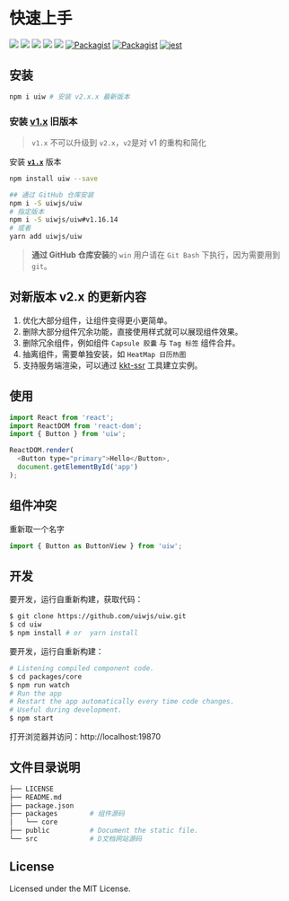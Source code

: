 快速上手
===

[![](https://api.travis-ci.org/uiwjs/uiw.svg?branch=master)](https://travis-ci.org/uiwjs/uiw/builds) [![](https://img.shields.io/github/issues/uiwjs/uiw.svg)](https://github.com/uiwjs/uiw/issues) [![](https://img.shields.io/github/forks/uiwjs/uiw.svg)](https://github.com/uiwjs/uiw/network) [![](https://img.shields.io/github/stars/uiwjs/uiw.svg)](https://github.com/uiwjs/uiw/stargazers) [![](https://img.shields.io/github/release/uiwjs/uiw.svg)](https://github.com/uiwjs/uiw/releases) [![Packagist](https://img.shields.io/dub/l/vibe-d.svg)](https://github.com/uiwjs/uiw) [![Packagist](https://img.shields.io/npm/v/uiw.svg)](https://www.npmjs.com/package/uiw) [![jest](https://facebook.github.io/jest/img/jest-badge.svg)](https://github.com/facebook/jest)

## 安装

```bash
npm i uiw # 安装 v2.x.x 最新版本
```

### 安装 [**v1.x**](https://unpkg.com/uiw/dist/index.html#/cn/quick-start) 旧版本

> `v1.x` 不可以升级到 `v2.x`，`v2`是对 v1 的重构和简化  

安装 [**`v1.x`**](https://unpkg.com/uiw/dist/index.html#/cn/quick-start) 版本

```bash
npm install uiw --save

## 通过 GitHub 仓库安装
npm i -S uiwjs/uiw
# 指定版本
npm i -S uiwjs/uiw#v1.16.14
# 或者
yarn add uiwjs/uiw
```

>  **通过 GitHub 仓库安装**的 `win` 用户请在 `Git Bash` 下执行，因为需要用到 `git`。

## 对新版本 v2.x 的更新内容

1. 优化大部分组件，让组件变得更小更简单。
2. 删除大部分组件冗余功能，直接使用样式就可以展现组件效果。
2. 删除冗余组件，例如组件 `Capsule 胶囊` 与 `Tag 标签` 组件合并。
3. 抽离组件，需要单独安装，如 `HeatMap 日历热图`
4. 支持服务端渲染，可以通过 [kkt-ssr](https://github.com/jaywcjlove/kkt-ssr) 工具建立实例。

## 使用

```js
import React from 'react';
import ReactDOM from 'react-dom';
import { Button } from 'uiw';

ReactDOM.render(
  <Button type="primary">Hello</Button>, 
  document.getElementById('app')
);
```

## 组件冲突

重新取一个名字

```js
import { Button as ButtonView } from 'uiw';
```

## 开发

要开发，运行自重新构建，获取代码：

```bash
$ git clone https://github.com/uiwjs/uiw.git
$ cd uiw
$ npm install # or  yarn install
```

要开发，运行自重新构建：

```bash
# Listening compiled component code.
$ cd packages/core
$ npm run watch
# Run the app
# Restart the app automatically every time code changes. 
# Useful during development.
$ npm start
```

打开浏览器并访问：http://localhost:19870

## 文件目录说明

```bash
├── LICENSE
├── README.md
├── package.json
├── packages        # 组件源码
│   └── core
├── public          # Document the static file.
└── src             # D文档网站源码
```

## License

Licensed under the MIT License.
